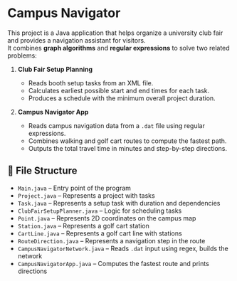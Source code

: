 # Campus Navigator

This project is a Java application that helps organize a university club fair and provides a navigation assistant for visitors.  
It combines **graph algorithms** and **regular expressions** to solve two related problems:

1. **Club Fair Setup Planning**  
   - Reads booth setup tasks from an XML file.  
   - Calculates earliest possible start and end times for each task.  
   - Produces a schedule with the minimum overall project duration.  

2. **Campus Navigator App**  
   - Reads campus navigation data from a `.dat` file using regular expressions.  
   - Combines walking and golf cart routes to compute the fastest path.  
   - Outputs the total travel time in minutes and step-by-step directions.  

## 📂 File Structure
- `Main.java` – Entry point of the program  
- `Project.java` – Represents a project with tasks  
- `Task.java` – Represents a setup task with duration and dependencies  
- `ClubFairSetupPlanner.java` – Logic for scheduling tasks  
- `Point.java` – Represents 2D coordinates on the campus map  
- `Station.java` – Represents a golf cart station  
- `CartLine.java` – Represents a golf cart line with stations  
- `RouteDirection.java` – Represents a navigation step in the route  
- `CampusNavigatorNetwork.java` – Reads `.dat` input using regex, builds the network  
- `CampusNavigatorApp.java` – Computes the fastest route and prints directions  
